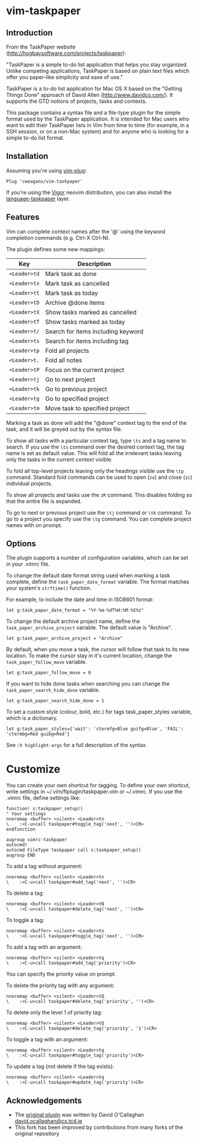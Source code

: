 # vim-taskpaper

## Introduction

From the TaskPaper website (<http://hogbaysoftware.com/projects/taskpaper>):

"TaskPaper is a simple to-do list application that helps you stay
organized. Unlike competing applications, TaskPaper is based on plain text
files which offer you paper-like simplicity and ease of use." 

TaskPaper is a to-do list application for Mac OS X based on the "Getting
Things Done" approach of David Allen (<http://www.davidco.com/>). It supports
the GTD notions of projects, tasks and contexts.

This package contains a syntax file and a file-type plugin for the simple
format used by the TaskPaper application. It is intended for Mac users who
want to edit their TaskPaper lists in Vim from time to time (for example, in
a SSH session, or on a non-Mac system) and for anyone who is looking for a
simple to-do list format.

## Installation

Assuming you're using [vim-plug](https://github.com/junegunn/vim-plug):

```vim
Plug 'cweagans/vim-taskpaper'
```

If you're using the [Vigor](https://github.com/vim-vigor) neovim distribution,
you can also install the [language-taskpaper](https://github.com/vim-vigor/language-taskpaper)
layer.

## Features

Vim can complete context names after the '@' using the keyword completion
commands (e.g. Ctrl-X Ctrl-N).

The plugin defines some new mappings:

| Key          | Description                        |
| ------------ | ---------------------------------- |
| `<Leader>td` | Mark task as done                  |
| `<Leader>tx` | Mark task as cancelled             |
| `<Leader>tt` | Mark task as today                 |
| `<Leader>tD` | Archive @done items                |
| `<Leader>tX` | Show tasks marked as cancelled     |
| `<Leader>tT` | Show tasks marked as today         |
| `<Leader>t/` | Search for items including keyword |
| `<Leader>ts` | Search for items including tag     |
| `<Leader>tp` | Fold all projects                  |
| `<Leader>t.` | Fold all notes                     |
| `<Leader>tP` | Focus on the current project       |
| `<Leader>tj` | Go to next project                 |
| `<Leader>tk` | Go to previous project             |
| `<Leader>tg` | Go to specified project            |
| `<Leader>tm` | Move task to specified project     |

Marking a task as done will add the "@done" context tag to the end of the
task, and it will be greyed out by the syntax file.

To show all tasks with a particular context tag, type `\ts` and a tag name to
search.  If you use the `\ts` command over the desired context tag, the tag
name is set as default value.  This will fold all the irrelevant tasks leaving
only the tasks in the current context visible.

To fold all top-level projects leaving only the headings visible use the `\tp`
command. Standard fold commands can be used to open (`zo`) and close (`zc`)
individual projects.

To show all projects and tasks use the `zR` command. This disables folding so
that the entire file is expanded.

To go to next or previous project use the `\tj` command or `\tk` command.  To
go to a project you specify use the `\tg` command.  You can complete project
names with <Tab> on prompt.

## Options

The plugin supports a number of configuration variables, which can be set in
your .vimrc file.

To change the default date format string used when marking a task complete,
define the `task_paper_date_format` variable. The format matches your system's
`strftime()` function.

For example, to include the date and time in ISO8601 format:

```vim
let g:task_paper_date_format = "%Y-%m-%dT%H:%M:%S%z"
```

To change the default archive project name, define the
`task_paper_archive_project` variable.  The default value is "Archive".

```vim
let g:task_paper_archive_project = "Archive"
```

By default, when you move a task, the cursor will follow that task to its new
location.  To make the cursor stay in it's current location, change the
`task_paper_follow_move` variable.

```vim
let g:task_paper_follow_move = 0
```

If you want to hide done tasks when searching you can change the
`task_paper_search_hide_done` variable.

```vim
let g:task_paper_search_hide_done = 1
```

To set a custom style (colour, bold, etc.) for tags task_paper_styles variable,
which is a dictionary.

```vim
let g:task_paper_styles={'wait': 'ctermfg=Blue guifg=Blue', 'FAIL':
'ctermbg=Red guibg=Red'}
```

See `:h highlight-args` for a full description of the syntax.

Customize
==========

You can create your own shortcut for tagging.  To define your own shortcut,
write settings in ~/.vim/ftplugin/taskpaper.vim or ~/.vimrc.  If you use the
.vimrc file, define settings like:

```vim
function! s:taskpaper_setup()
" Your settings
nnoremap <buffer> <silent> <Leader>tn
\    :<C-u>call taskpaper#toggle_tag('next', '')<CR>
endfunction

augroup vimrc-taskpaper
autocmd!
autocmd FileType taskpaper call s:taskpaper_setup()
augroup END
```

To add a tag without argument:

```vim
nnoremap <buffer> <silent> <Leader>tn
\    :<C-u>call taskpaper#add_tag('next', '')<CR>
```

To delete a tag:

```vim
nnoremap <buffer> <silent> <Leader>tN
\    :<C-u>call taskpaper#delete_tag('next', '')<CR>
```

To toggle a tag:

```vim
nnoremap <buffer> <silent> <Leader>tn
\    :<C-u>call taskpaper#toggle_tag('next', '')<CR>
```

To add a tag with an argument:

```vim
nnoremap <buffer> <silent> <Leader>tq
\    :<C-u>call taskpaper#add_tag('priority')<CR>
```

You can specify the priority value on prompt.

To delete the priority tag with any argument:

```vim
nnoremap <buffer> <silent> <Leader>tQ
\    :<C-u>call taskpaper#delete_tag('priority', '')<CR>
```

To delete only the level 1 of priority tag:

```vim
nnoremap <buffer> <silent> <Leader>tQ
\    :<C-u>call taskpaper#delete_tag('priority', '1')<CR>
```

To toggle a tag with an argument:

```vim
nnoremap <buffer> <silent> <Leader>tq
\    :<C-u>call taskpaper#toggle_tag('priority')<CR>
```

To update a tag (not delete if the tag exists):

```vim
nnoremap <buffer> <silent> <Leader>tq
\    :<C-u>call taskpaper#update_tag('priority')<CR>
```

## Acknowledgements

* The [original plugin](https://github.com/davidoc/taskpaper.vim) was written by David O'Callaghan <david.ocallaghan@cs.tcd.ie>
* This fork has been improved by contributions from many forks of the original repository
